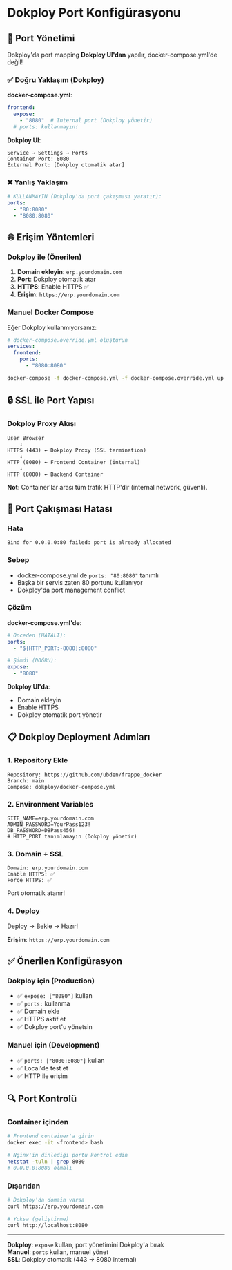 # Dokploy Port Konfigürasyonu

## 🔧 Port Yönetimi

Dokploy'da port mapping **Dokploy UI'dan** yapılır, docker-compose.yml'de değil!

### ✅ Doğru Yaklaşım (Dokploy)

**docker-compose.yml**:
```yaml
frontend:
  expose:
    - "8080"  # Internal port (Dokploy yönetir)
  # ports: kullanmayın!
```

**Dokploy UI**:
```
Service → Settings → Ports
Container Port: 8080
External Port: [Dokploy otomatik atar]
```

### ❌ Yanlış Yaklaşım

```yaml
# KULLANMAYIN (Dokploy'da port çakışması yaratır):
ports:
  - "80:8080"
  - "8080:8080"
```

## 🌐 Erişim Yöntemleri

### Dokploy ile (Önerilen)

1. **Domain ekleyin**: `erp.yourdomain.com`
2. **Port**: Dokploy otomatik atar
3. **HTTPS**: Enable HTTPS ✅
4. **Erişim**: `https://erp.yourdomain.com`

### Manuel Docker Compose

Eğer Dokploy kullanmıyorsanız:

```yaml
# docker-compose.override.yml oluşturun
services:
  frontend:
    ports:
      - "8080:8080"
```

```bash
docker-compose -f docker-compose.yml -f docker-compose.override.yml up -d
```

## 🔒 SSL ile Port Yapısı

### Dokploy Proxy Akışı

```
User Browser
    ↓
HTTPS (443) ← Dokploy Proxy (SSL termination)
    ↓
HTTP (8080) ← Frontend Container (internal)
    ↓
HTTP (8000) ← Backend Container
```

**Not**: Container'lar arası tüm trafik HTTP'dir (internal network, güvenli).

## 🐛 Port Çakışması Hatası

### Hata

```
Bind for 0.0.0.0:80 failed: port is already allocated
```

### Sebep

- docker-compose.yml'de `ports: "80:8080"` tanımlı
- Başka bir servis zaten 80 portunu kullanıyor
- Dokploy'da port management conflict

### Çözüm

**docker-compose.yml'de**:
```yaml
# Önceden (HATALI):
ports:
  - "${HTTP_PORT:-8080}:8080"

# Şimdi (DOĞRU):
expose:
  - "8080"
```

**Dokploy UI'da**:
- Domain ekleyin
- Enable HTTPS
- Dokploy otomatik port yönetir

## 📋 Dokploy Deployment Adımları

### 1. Repository Ekle

```
Repository: https://github.com/ubden/frappe_docker
Branch: main
Compose: dokploy/docker-compose.yml
```

### 2. Environment Variables

```env
SITE_NAME=erp.yourdomain.com
ADMIN_PASSWORD=YourPass123!
DB_PASSWORD=DBPass456!
# HTTP_PORT tanımlamayın (Dokploy yönetir)
```

### 3. Domain + SSL

```
Domain: erp.yourdomain.com
Enable HTTPS: ✅
Force HTTPS: ✅
```

Port otomatik atanır!

### 4. Deploy

Deploy → Bekle → Hazır!

**Erişim**: `https://erp.yourdomain.com`

## ✅ Önerilen Konfigürasyon

### Dokploy için (Production)

- ✅ `expose: ["8080"]` kullan
- ✅ `ports:` kullanma
- ✅ Domain ekle
- ✅ HTTPS aktif et
- ✅ Dokploy port'u yönetsin

### Manuel için (Development)

- ✅ `ports: ["8080:8080"]` kullan
- ✅ Local'de test et
- ✅ HTTP ile erişim

## 🔍 Port Kontrolü

### Container içinden

```bash
# Frontend container'a girin
docker exec -it <frontend> bash

# Nginx'in dinlediği portu kontrol edin
netstat -tuln | grep 8080
# 0.0.0.0:8080 olmalı
```

### Dışarıdan

```bash
# Dokploy'da domain varsa
curl https://erp.yourdomain.com

# Yoksa (geliştirme)
curl http://localhost:8080
```

---

**Dokploy**: `expose` kullan, port yönetimini Dokploy'a bırak  
**Manuel**: `ports` kullan, manuel yönet  
**SSL**: Dokploy otomatik (443 → 8080 internal)

